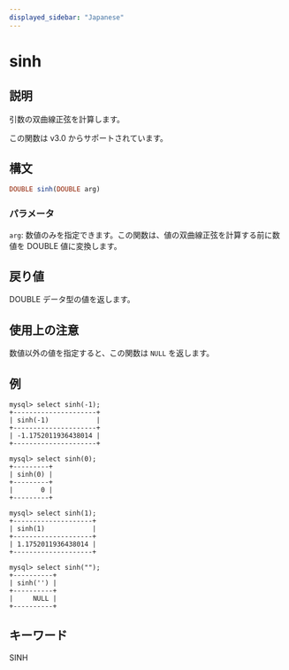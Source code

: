 ```yaml
---
displayed_sidebar: "Japanese"
---
```


# sinh

## 説明

引数の双曲線正弦を計算します。

この関数は v3.0 からサポートされています。

## 構文

```Haskell
DOUBLE sinh(DOUBLE arg)
```

### パラメータ

`arg`: 数値のみを指定できます。この関数は、値の双曲線正弦を計算する前に数値を DOUBLE 値に変換します。

## 戻り値

DOUBLE データ型の値を返します。

## 使用上の注意

数値以外の値を指定すると、この関数は `NULL` を返します。

## 例

```Plain
mysql> select sinh(-1);
+---------------------+
| sinh(-1)            |
+---------------------+
| -1.1752011936438014 |
+---------------------+

mysql> select sinh(0);
+---------+
| sinh(0) |
+---------+
|       0 |
+---------+

mysql> select sinh(1);
+--------------------+
| sinh(1)            |
+--------------------+
| 1.1752011936438014 |
+--------------------+

mysql> select sinh("");
+----------+
| sinh('') |
+----------+
|     NULL |
+----------+
```

## キーワード

SINH